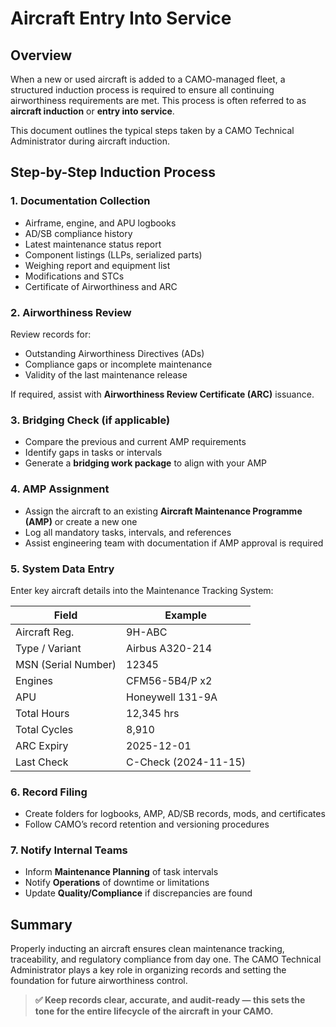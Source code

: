 <!DOCTYPE html>
<html lang="en">
<head>
  <meta charset="UTF-8">
  <meta name="viewport" content="width=device-width, initial-scale=1.0">
  <link rel="stylesheet" href="../styles.css">
</head>
<body>
  <main>
    <h1>Aircraft Entry Into Service</h1>

  <h2>Overview</h2>
    <p>When a new or used aircraft is added to a CAMO-managed fleet, a structured induction process is required to ensure all continuing airworthiness requirements are met. This process is often referred to as <strong>aircraft induction</strong> or <strong>entry into service</strong>.</p>

  <p>This document outlines the typical steps taken by a CAMO Technical Administrator during aircraft induction.</p>

  <h2>Step-by-Step Induction Process</h2>

  <h3>1. Documentation Collection</h3>
    <ul>
      <li>Airframe, engine, and APU logbooks</li>
      <li>AD/SB compliance history</li>
      <li>Latest maintenance status report</li>
      <li>Component listings (LLPs, serialized parts)</li>
      <li>Weighing report and equipment list</li>
      <li>Modifications and STCs</li>
      <li>Certificate of Airworthiness and ARC</li>
    </ul>

   <h3>2. Airworthiness Review</h3>
    <p>Review records for:</p>
    <ul>
      <li>Outstanding Airworthiness Directives (ADs)</li>
      <li>Compliance gaps or incomplete maintenance</li>
      <li>Validity of the last maintenance release</li>
    </ul>
    <p>If required, assist with <strong>Airworthiness Review Certificate (ARC)</strong> issuance.</p>

  <h3>3. Bridging Check (if applicable)</h3>
    <ul>
      <li>Compare the previous and current AMP requirements</li>
      <li>Identify gaps in tasks or intervals</li>
      <li>Generate a <strong>bridging work package</strong> to align with your AMP</li>
    </ul>

  <h3>4. AMP Assignment</h3>
    <ul>
      <li>Assign the aircraft to an existing <strong>Aircraft Maintenance Programme (AMP)</strong> or create a new one</li>
      <li>Log all mandatory tasks, intervals, and references</li>
      <li>Assist engineering team with documentation if AMP approval is required</li>
    </ul>

  <h3>5. System Data Entry</h3>
    <p>Enter key aircraft details into the Maintenance Tracking System:</p>
    <table>
      <thead>
        <tr>
          <th>Field</th>
          <th>Example</th>
        </tr>
      </thead>
      <tbody>
        <tr><td>Aircraft Reg.</td><td>9H-ABC</td></tr>
        <tr><td>Type / Variant</td><td>Airbus A320-214</td></tr>
        <tr><td>MSN (Serial Number)</td><td>12345</td></tr>
        <tr><td>Engines</td><td>CFM56-5B4/P x2</td></tr>
        <tr><td>APU</td><td>Honeywell 131-9A</td></tr>
        <tr><td>Total Hours</td><td>12,345 hrs</td></tr>
        <tr><td>Total Cycles</td><td>8,910</td></tr>
        <tr><td>ARC Expiry</td><td>2025-12-01</td></tr>
        <tr><td>Last Check</td><td>C-Check (2024-11-15)</td></tr>
      </tbody>
    </table>

  <h3>6. Record Filing</h3>
    <ul>
      <li>Create folders for logbooks, AMP, AD/SB records, mods, and certificates</li>
      <li>Follow CAMO’s record retention and versioning procedures</li>
    </ul>

  <h3>7. Notify Internal Teams</h3>
    <ul>
      <li>Inform <strong>Maintenance Planning</strong> of task intervals</li>
      <li>Notify <strong>Operations</strong> of downtime or limitations</li>
      <li>Update <strong>Quality/Compliance</strong> if discrepancies are found</li>
    </ul>

   <h2>Summary</h2>
    <p>Properly inducting an aircraft ensures clean maintenance tracking, traceability, and regulatory compliance from day one. The CAMO Technical Administrator plays a key role in organizing records and setting the foundation for future airworthiness control.</p>

  <blockquote><strong>✅ Keep records clear, accurate, and audit-ready — this sets the tone for the entire lifecycle of the aircraft in your CAMO.</strong></blockquote>
  </main>
</body>
</html>
